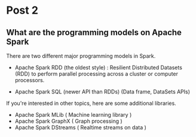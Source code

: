 # Post 2

## What are the programming models on Apache Spark

There are two different major programming models in Spark.

- Apache Spark RDD (the oldest style) : Resilient Distributed Datasets (RDD) to perform parallel processing across a cluster or computer processors. 

- Apache Spark SQL (newer API than RDDs) (Data frame, DataSets APIs)

If you're interested in other topics, here are some additional libraries.

- Apache Spark MLib ( Machine learning library )
- Apache Spark GraphX ( Graph processing )
- Apache Spark DStreams ( Realtime streams on data )
